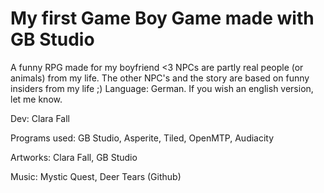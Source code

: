 # My first Game Boy Game made with GB Studio

A funny RPG made for my boyfriend <3
NPCs are partly real people (or animals) from my life.
The other NPC's and the story are based on funny insiders from my life ;)
Language: German.
If you wish an english version, let me know.

Dev: Clara Fall

Programs used:
GB Studio,
Asperite,
Tiled,
OpenMTP,
Audiacity

Artworks:
Clara Fall,
GB Studio

Music:
Mystic Quest,
Deer Tears (Github)
